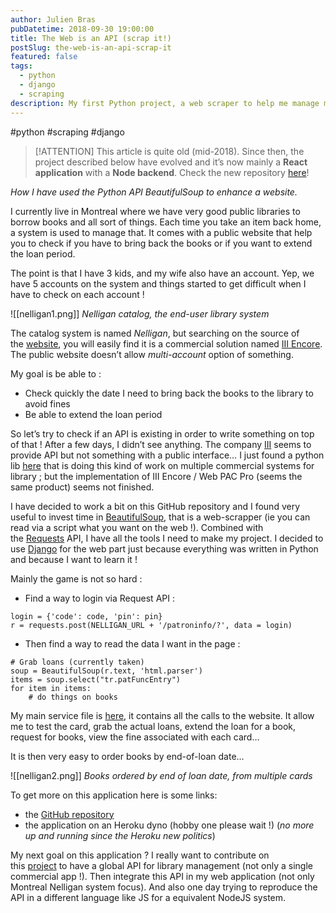 ```yaml
---
author: Julien Bras
pubDatetime: 2018-09-30 19:00:00
title: The Web is an API (scrap it!)
postSlug: the-web-is-an-api-scrap-it
featured: false
tags:
  - python
  - django
  - scraping
description: My first Python project, a web scraper to help me manage my library accounts
---
```


#python #scraping #django

> [!ATTENTION]
> This article is quite old (mid-2018). Since then, the project described below have evolved and it’s now mainly a **React application** with a **Node backend**. Check the new repository [here](https://github.com/julbrs/nelligan-plus)!

_How I have used the Python API BeautifulSoup to enhance a website._

I currently live in Montreal where we have very good public libraries to borrow books and all sort of things. Each time you take an item back home, a system is used to manage that. It comes with a public website that help you to check if you have to bring back the books or if you want to extend the loan period.

The point is that I have 3 kids, and my wife also have an account. Yep, we have 5 accounts on the system and things started to get difficult when I have to check on each account !

![[nelligan1.png]]
_Nelligan catalog, the end-user library system_

The catalog system is named *Nelligan*, but searching on the source of the [website](https://nelligan.ville.montreal.qc.ca/search), you will easily find it is a commercial solution named [III Encore](https://www.iii.com/products/sierra-ils/encore-discovery/). The public website doesn’t allow *multi-account* option of something.

My goal is be able to :

- Check quickly the date I need to bring back the books to the library to avoid fines
- Be able to extend the loan period

So let’s try to check if an API is existing in order to write something on top of that ! After a few days, I didn’t see anything. The company [III](https://www.iii.com/) seems to provide API but not something with a public interface… I just found a python lib [here](https://github.com/BenjaminEHowe/library-api) that is doing this kind of work on multiple commercial systems for library ; but the implementation of III Encore / Web PAC Pro (seems the same product) seems not finished.

I have decided to work a bit on this GitHub repository and I found very useful to invest time in [BeautifulSoup](https://www.crummy.com/software/BeautifulSoup/), that is a web-scrapper (ie you can read via a script what you want on the web !). Combined with the [Requests](http://docs.python-requests.org/en/master/) API, I have all the tools I need to make my project. I decided to use [Django](https://www.djangoproject.com/) for the web part just because everything was written in Python and because I want to learn it !

Mainly the game is not so hard :

- Find a way to login via Request API :

```plain
login = {'code': code, 'pin': pin}
r = requests.post(NELLIGAN_URL + '/patroninfo/?', data = login)
```

- Then find a way to read the data I want in the page :

```plain
# Grab loans (currently taken)
soup = BeautifulSoup(r.text, 'html.parser')
items = soup.select("tr.patFuncEntry")
for item in items:
    # do things on books
```

My main service file is [here](https://github.com/bobman38/nelligan/blob/master/library/services.py), it contains all the calls to the website. It allow me to test the card, grab the actual loans, extend the loan for a book, request for books, view the fine associated with each card…

It is then very easy to order books by end-of-loan date…

![[nelligan2.png]]
_Books ordered by end of loan date, from multiple cards_

To get more on this application here is some links:

- the [GitHub repository](https://github.com/julbrs/nelligan)
- the application on an Heroku dyno (hobby one please wait !) (_no more up and running since the Heroku new politics_)

My next goal on this application ? I really want to contribute on this [project](https://github.com/BenjaminEHowe/library-api) to have a global API for library management (not only a single commercial app !). Then integrate this API in my web application (not only Montreal Nelligan system focus). And also one day trying to reproduce the API in a different language like JS for a equivalent NodeJS system.
